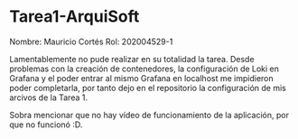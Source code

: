 # Tarea1-ArquiSoft

Nombre: Mauricio Cortés
Rol: 202004529-1

Lamentablemente no pude realizar en su totalidad la tarea. Desde problemas con la creación de contenedores, la configuración de Loki en Grafana y el poder entrar al mismo Grafana en localhost me impidieron poder completarla, por tanto dejo en el repositorio la configuración de mis arcivos de la Tarea 1.

Sobra mencionar que no hay vídeo de funcionamiento de la aplicación, por que no funcionó :D.
